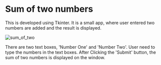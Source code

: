 # Sum of two numbers

This is developed using Tkinter. 
It is a small app, where user entered two numbers are added and the result is displayed.

![sum_of_two](https://user-images.githubusercontent.com/58632626/152143084-6b4c387b-327a-4112-bb22-3b9392151354.png)

There are two text boxes, 'Number One' and 'Number Two'. User need to type the numbers in the text boxes. After Clicking the 'Submit' button, the sum of two numbers is displayed on the window.


